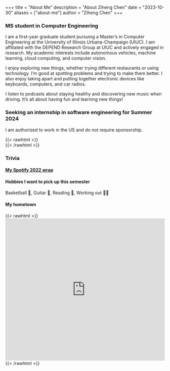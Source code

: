 +++
title = "About Me"
description = "About Ziheng Chen"
date = "2023-10-30"
aliases = ["about-me"]
author = "Ziheng Chen"
+++

### MS student in Computer Engineering 
I am a first-year graduate student pursuing a Master’s in Computer Engineering at the University of Illinois Urbana-Champaign (UIUC). I am affiliated with the DEPEND Research Group at UIUC and actively engaged in research. My academic interests include autonomous vehicles, machine learning, cloud computing, and computer vision.

I enjoy exploring new things, whether trying different restaurants or using technology. I’m good at spotting problems and trying to make them better. I also enjoy taking apart and putting together electronic devices like keyboards, computers, and car radios.

I listen to podcasts about staying healthy and discovering new music when driving. It’s all about having fun and learning new things!


### Seeking an internship in software engineering for Summer 2024
I am authorized to work in the US and do not require sponsorship.


{{< rawhtml >}}
<br/>
{{< /rawhtml >}}


### Trivia
#### [My Spotify 2022 wrap](https://open.spotify.com/playlist/37i9dQZF1F0sijgNaJdgit?si=05a228061ad74fb1)

#### Hobbies I want to pick up this semester
Basketball 🏀, Guitar 🎸, Reading 📖, Working out 🏋️‍♂️

#### My hometown
{{< rawhtml >}}
    <iframe src="https://www.google.com/maps/embed?pb=!1m18!1m12!1m3!1d49685.99593164531!2d121.57316499999999!3d38.89254490000001!2m3!1f0!2f0!3f0!3m2!1i1024!2i768!4f13.1!3m3!1m2!1s0x358f60e17f7f5fe7%3A0xf3389cdebeb3a548!2sShahekou%20District%2C%20Dalian%2C%20Liaoning%2C%20China!5e0!3m2!1sen!2sus!4v1699238425565!5m2!1sen!2sus" width="100%" height="450" style="border:0;" allowfullscreen="" loading="lazy" referrerpolicy="no-referrer-when-downgrade"></iframe>
{{< /rawhtml >}}

